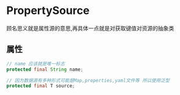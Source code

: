 # PropertySource

顾名思义就是属性源的意思,再具体一点就是对获取键值对资源的抽象类

## 属性

```java
// name 应该就是唯一标志
protected final String name;

// 因为数据源有多种形式可能是Map,properties,yaml文件等 所以使用泛型
protected final T source;
```
